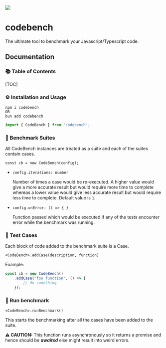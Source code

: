 ![](/home/aritra/Desktop/codebench/title.png)

# codebench

The ultimate tool to benchmark your Javascript/Typescript code.

## Documentation

### 📚 Table of Contents

[TOC]

### ⚙️ Installation and Usage

```shell
npm i codebench
OR
bun add codebench
```

```typescript
import { CodeBench } from 'codebench';
```



### 💼 Benchmark Suites

All CodeBench instances are treated as a suite and each of the suites contain cases.

`const cb = new CodeBench(config);`

- `config.iterations: number`

  Number of times a case would be re-executed. A higher value would give a more accurate result but would require more time to complete whereas a lower value would give less accurate result but would require less time to complete. Default value is `1`.

- `config.onError: () => { }`

  Function passed which would be executed if any of the tests encounter error while the benchmark was running.



### 📑 Test Cases

Each block of code added to the benchmark suite is a Case.

`<CodeBench>.addCase(description, function)`

Example:

```typescript
const cb = new CodeBench()
	.addCase("foo function", () => {
		// do something
	});
```



### 🏃 Run benchmark

`<CodeBench>.runBenchmark()`

This starts the benchmarking after all the cases have been added to the suite.

**⚠️ CAUTION:** This function runs asynchronously so it returns a promise and hence should be ***awaited*** else might result into weird errors.
